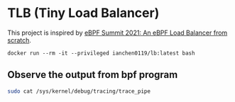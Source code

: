 # TLB (Tiny Load Balancer)

This project is inspired by [eBPF Summit 2021: An eBPF Load Balancer from scratch](https://www.youtube.com/watch?v=L3_AOFSNKK8).

```
docker run --rm -it --privileged ianchen0119/lb:latest bash
```

## Observe the output from bpf program

```bash
sudo cat /sys/kernel/debug/tracing/trace_pipe
```
